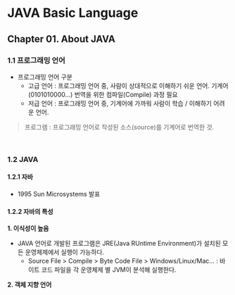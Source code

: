 # JAVA Basic Language
## Chapter 01. About JAVA

### 1.1 프로그래밍 언어
* 프로그래밍 언어 구분 <br>
    * 고급 언어 : 프로그래밍 언어 중, 사람이 상대적으로 이해하기 쉬운 언어. 기계어(0101010000...) 번역을 위한 컴파일(Compile) 과정 필요
    * 저급 언어 : 프로그래밍 언어 중, 기계어에 가까워 사람이 학습 / 이해하기 어려운 언어.


> 프로그램 : 프로그래밍 언어로 작성된 소스(source)를 기계어로 번역한 것.

<br>

### 1.2 JAVA
#### 1.2.1 자바
* 1995 Sun Microsystems 발표

#### 1.2.2 자바의 특성
**1. 이식성이 높음**
  * JAVA 언어로 개발된 프로그램은 JRE(Java RUntime Environment)가 설치된 모든 운영체제에서 실행이 가능하다.
    * Source File > Compile > Byte Code File > Windows/Linux/Mac...
    : 바이트 코드 파일을 각 운영체제 별 JVM이 분석해 실행한다.

**2. 객체 지향 언어**
